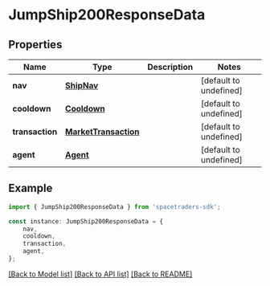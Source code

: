 # JumpShip200ResponseData


## Properties

Name | Type | Description | Notes
------------ | ------------- | ------------- | -------------
**nav** | [**ShipNav**](ShipNav.md) |  | [default to undefined]
**cooldown** | [**Cooldown**](Cooldown.md) |  | [default to undefined]
**transaction** | [**MarketTransaction**](MarketTransaction.md) |  | [default to undefined]
**agent** | [**Agent**](Agent.md) |  | [default to undefined]

## Example

```typescript
import { JumpShip200ResponseData } from 'spacetraders-sdk';

const instance: JumpShip200ResponseData = {
    nav,
    cooldown,
    transaction,
    agent,
};
```

[[Back to Model list]](../README.md#documentation-for-models) [[Back to API list]](../README.md#documentation-for-api-endpoints) [[Back to README]](../README.md)

